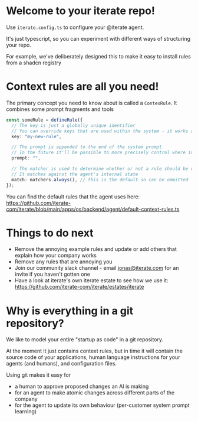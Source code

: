 # Welcome to your iterate repo!

Use `iterate.config.ts` to configure your @iterate agent.

It's just typescript, so you can experiment with different ways of structuring your repo.

For example, we've deliberately designed this to make it easy to install rules from a shadcn registry

# Context rules are all you need!

The primary concept you need to know about is called a `ContexRule`. It combines some prompt fragments and tools

```typescript
const someRule = defineRule({
  // The key is just a globally unique identifier
  // You can override keys that are used within the system - it works a bit like an i18n library
  key: "my-new-rule",

  // The prompt is appended to the end of the system prompt
  // In the future it'll be possible to more precisely control where in the context it goes
  prompt: "",

  // The matcher is used to determine whether or not a rule should be used
  // It matches against the agent's internal state
  match: matchers.always(), // this is the default so can be ommitted
});
```

You can find the default rules that the agent uses here: https://github.com/iterate-com/iterate/blob/main/apps/os/backend/agent/default-context-rules.ts

# Things to do next

- Remove the annoying example rules and update or add others that explain how your company works
- Remove any rules that are annoying you
- Join our community slack channel - email jonas@iterate.com for an invite if you haven't gotten one
- Have a look at iterate's own iterate estate to see how we use it: https://github.com/iterate-com/iterate/estates/iterate

# Why is everything in a git repository?

We like to model your entire "startup as code" in a git repository.

At the moment it just contains context rules, but in time it will contain the source code of your applications, human language instructions for your agents (and humans), and configuration files.

Using git makes it easy for

- a human to approve proposed changes an AI is making
- for an agent to make atomic changes across different parts of the company
- for the agent to update its own behaviour (per-customer system prompt learning)
